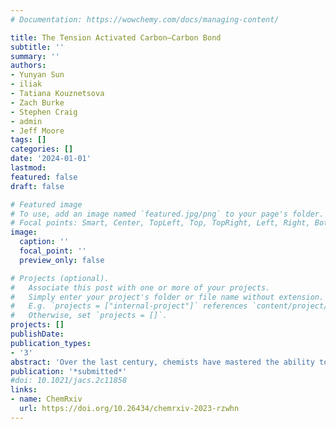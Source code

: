 ```yaml
---
# Documentation: https://wowchemy.com/docs/managing-content/

title: The Tension Activated Carbon–Carbon Bond 
subtitle: ''
summary: ''
authors:
- Yunyan Sun 
- iliak
- Tatiana Kouznetsova
- Zach Burke
- Stephen Craig
- admin
- Jeff Moore
tags: []
categories: []
date: '2024-01-01'
lastmod: 
featured: false
draft: false

# Featured image
# To use, add an image named `featured.jpg/png` to your page's folder.
# Focal points: Smart, Center, TopLeft, Top, TopRight, Left, Right, BottomLeft, Bottom, BottomRight.
image:
  caption: ''
  focal_point: ''
  preview_only: false

# Projects (optional).
#   Associate this post with one or more of your projects.
#   Simply enter your project's folder or file name without extension.
#   E.g. `projects = ["internal-project"]` references `content/project/deep-learning/index.md`.
#   Otherwise, set `projects = []`.
projects: []
publishDate: 
publication_types:
- '3'
abstract: 'Over the last century, chemists have mastered the ability to precisely connect pairs of carbon atoms for the synthesis of complex structures ranging from pharmaceuticals to polymeric materials. Less attention has been given to precision C–C bond disconnection. In the past two decades, mechanical force has emerged as a unique vectoral stimulus to drive selective and productive C–C bond activations, leading to distinct reaction trajectories, as well as unprecedented mechanoresponsive materials. However, the molecular details of force to chemical transduction are poorly captured by conventional chemical intuition, making it challenging to understand and predict structure-reactivity relationships under tension. Here, we utilize a physical organic model inspired by the classical Morse potential and its differential forms to identify the effective force constant (k<sub>eff</sub>) and the force-free reaction energy (ΔE) as key molecular features that govern mechanochemical kinetics. Through a comprehensive experimental and computational investigation with four norborn-2-en-7-one (NEO) mechanophores, we establish the relationship between these features and the force-dependent energetic changes along the reaction pathways. We found a linear model accurately predicts the transition force (f*) required for C–C bond activation in over 30 mechanophores. These results demonstrate a general mechanistic framework for mechanochemical reactions under tensile force, and provide a highly accessible tool for the large-scale computational screening in the design of mechanophores.'
publication: '*submitted*'
#doi: 10.1021/jacs.2c11858
links:
- name: ChemRxiv
  url: https://doi.org/10.26434/chemrxiv-2023-rzwhn
---
```

